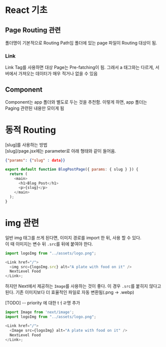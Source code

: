 # React 기초

## Page Routing 관련

폴더명이 기본적으로 Routing Path임 폴더에 있는 page 파일이 Routing 대상이 됨.

### Link

Link Tag를 사용하면 대상 Page는 Pre-fatching이 됨. 그래서 a 태그와는 다르게,
서버에서 가져오는 데이터가 매우 적거나 없을 수 있음

## Component

Component는 app 폴더와 별도로 두는 것을 추천함. 이렇게 하면, app 폴더는 Paging
관련된 내용만 모이게 됨

# 동적 Routing

[slug]를 사용하는 방법<br> [slug]/page.jsx에는 parameter로 아래 형태와 같이
들어옴.

```json
{"params": {"slug" : data}}
```

```javascript
export default function BlogPostPage({ params: { slug } }) {
  return (
    <main>
      <h1>Blog Post</h1>
      <p>{slug}</p>
    </main>
  );
}
```

# img 관련

일반 img 태그를 쓰게 된다면, 이미지 경로를 import 한 뒤, 사용 할 수 있다.<br> 이
때 이미지는 변수 뒤 `.src`를 뒤에 붙여야 한다.

```typescript
import logoImg from "../assets/logo.png";

<Link href="/">
  <img src={logoImg.src} alt="A plate with food on it" />
  NextLevel Food
</Link>;
```

하지만 Next에서 제공하는 `Image`를 사용하는 것이 좋다. 이 경우 `.src`를 붙히지 않다고 된다.
기존 이미지보다 더 효율적인 파일로 자동 변환됨(.png -> .webp)

[TODO]  -- priority 에 대한 tㅓㄹ명 추가


```typescript
import Image from 'next/image';
import logoImg from "../assets/logo.png";

<Link href="/">
  <Image src={logoImg} alt="A plate with food on it" />
  NextLevel Food
</Link>;
```

